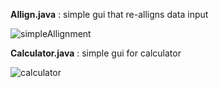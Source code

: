 



**Allign.java** : simple gui that re-alligns data input


![simpleAllignment](https://user-images.githubusercontent.com/73845528/128562983-e5a86972-4d22-4daa-8d75-9775f4483384.PNG)



**Calculator.java** : simple gui for calculator

![calculator](https://user-images.githubusercontent.com/73845528/128563223-06062e32-2313-48cb-9105-a12bcdd964ba.PNG)






